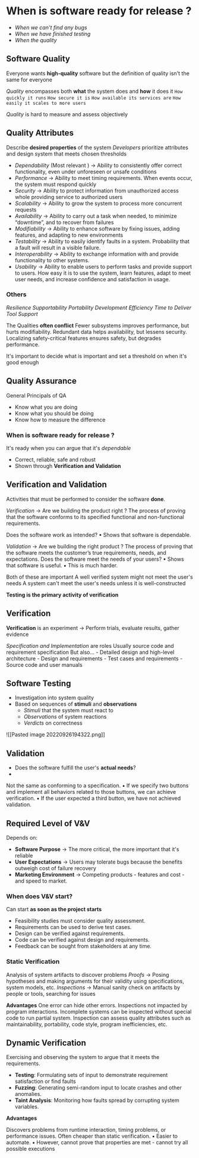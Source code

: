 # When is software ready for release ?
- *When we can't find any bugs*
- *When we have finished testing*
- *When the quality*

## Software Quality
Everyone wants **high-quality** software but the definition of quality isn't the same for everyone

*Quality* encompasses both **what** the system does and **how** it does it
	`How quickly it runs`
	`How secure it is`
	`How available its services are`
	`How easily it scales to more users`

*Quality* is hard to measure and assess objectively

## Quality Attributes
Describe **desired properties** of the system
*Developers* prioritize attributes and design system that meets chosen thresholds


- *Dependability*  (Most relevant ) -> Ability to consistently offer correct functionality, even under unforeseen or unsafe conditions
- *Performance* -> Ability to meet timing requirements. When events occur, the system must respond quickly
- *Security* -> Ability to protect information from unauthorized access whole providing service to authorized users
- *Scalability* -> Ability to grow the system to process more concurrent requests
- *Availability* -> Ability to carry out a task when needed, to minimize “downtime”, and to recover from failures
- *Modifiability* -> Ability to enhance software by fixing issues, adding features, and adapting to new environments
- *Testability* -> Ability to easily identify faults in a system. Probability that a fault will result in a visible failure.
- *Interoperability* -> Ability to exchange information with and provide functionality to other systems.
- *Usability* -> Ability to enable users to perform tasks and provide support to users.  How easy it is to use the system, learn features, adapt to meet user needs, and increase confidence and satisfaction in usage.

### Others
*Resilience*
*Supportability*
*Portability*
*Development Efficiency*
*Time to Deliver*
*Tool Support*

The Qualities **often conflict**
	Fewer subsystems improves performance, but hurts modifiability. 
	Redundant data helps availability, but lessens security. 
	Localizing safety-critical features ensures safety, but degrades performance.

It's important to decide what is important and set a threshold on when it's good enough

## Quality Assurance
General Principals of QA
- Know what you are doing
- Know what you should be doing
- Know how to measure the difference

### When is software ready for release ? 
It's ready when you can argue that it's *dependable*
- Correct, reliable, safe and robust
- Shown  through **Verification and Validation**

## Verification and Validation
Activities that must be performed to consider the software **done**.

*Verification* -> Are we building the product right ?
	The process of proving that the software conforms to its specified functional and non-functional requirements.

Does the software work as intended? ▪ Shows that software is dependable.

*Validation* -> Are we building the right product ? 
	The process of proving that the software meets the customer’s true requirements, needs, and expectations.
Does the software meet the needs of your users? ▪ Shows that software is useful. ▪ This is much harder.

Both of these are important
	A well verified system might not meet the user's needs
	A system can't meet the user's needs unless it is well-constructed

**Testing is the primary activity of verification**

## Verification
**Verification** is an experiment -> Perform trials, evaluate results, gather evidence

*Specification and Implementation* are roles
	Usually source code and requirement specification
	But also...
		- Detailed design and high-level architecture
		- Design and requirements
		- Test cases and requirements
		- Source code and user manuals

## Software Testing
- Investigation into system quality
- Based on sequences of **stimuli** and **observations**
	- *Stimuli* that the system must react to
	- *Observations* of system reactions
	- *Verdicts* on correctness

![[Pasted image 20220926194322.png]]

## Validation
- Does the software fulfill the user's **actual needs**?
- 
Not the same as conforming to a specification.
	▪ If we specify two buttons and implement all behaviors related to those buttons, we can achieve verification. 
	▪ If the user expected a third button, we have not achieved validation.

## Required Level of V&V
Depends on:
- **Software Purpose** -> The more critical, the more important that it's reliable
- **User Expectations** -> Users may tolerate bugs because the benefits outweigh cost of failure recovery
- **Marketing Environment** -> Competing products - features and cost - and speed to market.

### When does V&V start?
Can start **as soon as the project starts**
- Feasibility studies must consider quality assessment. 
- Requirements can be used to derive test cases. 
- Design can be verified against requirements. 
- Code can be verified against design and requirements. 
- Feedback can be sought from stakeholders at any time.

### Static Verification
Analysis of system artifacts to discover problems
*Proofs* ->  Posing hypotheses and making arguments for their validity using specifications, system models, etc.
*Inspections* -> Manual sanity check on artifacts by people or tools, searching for issues

**Advantages**
One error can hide other errors.  Inspections not impacted by program interactions. 
Incomplete systems can be inspected without special code to run partial system. 
Inspection can assess quality attributes such as maintainability, portability, code style, program inefficiencies, etc.

## Dynamic Verification
Exercising and observing the system to argue that it meets the requirements. 
- **Testing**: Formulating sets of input to demonstrate requirement satisfaction or find faults
- **Fuzzing**: Generating semi-random input to locate crashes and other anomalies. 
- **Taint Analysis**: Monitoring how faults spread by corrupting system variables.

**Advantages**

Discovers problems from runtime interaction, timing problems, or performance issues.
Often cheaper than static verification.
	▪ Easier to automate. 
	▪ However, cannot prove that properties are met - cannot try all possible executions